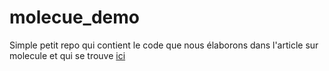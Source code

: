 # molecue_demo
Simple petit repo qui contient le code que nous élaborons dans l'article sur molecule et qui se trouve [ici](https://l00ptr.github.io/2019/05/24/Tester-du-code-ansible-avec-Molecule/) 
